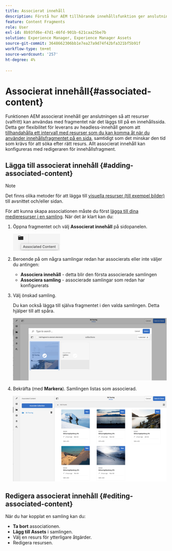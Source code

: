 ```yaml
---
title: Associerat innehåll
description: Förstå hur AEM tillhörande innehållsfunktion ger anslutningen så att resurser kan användas tillsammans med fragmentet när det läggs till på en innehållssida, vilket ger ytterligare flexibilitet för leverans av headless-innehåll.
feature: Content Fragments
role: User
exl-id: 8b93fd6e-47d1-46fd-901b-621caa25be7b
solution: Experience Manager, Experience Manager Assets
source-git-commit: 3648662306bb1e7ea27a9d74f42bfa321bf5b91f
workflow-type: tm+mt
source-wordcount: '257'
ht-degree: 4%

---
```


# Associerat innehåll{#associated-content}

Funktionen AEM associerat innehåll ger anslutningen så att resurser (valfritt) kan användas med fragmentet när det läggs till på en innehållssida. Detta ger flexibilitet för leverans av headless-innehåll genom att [tillhandahålla ett intervall med resurser som du kan komma åt när du använder innehållsfragmentet på en sida](/help/sites-authoring/content-fragments.md#using-associated-content), samtidigt som det minskar den tid som krävs för att söka efter rätt resurs. Allt associerat innehåll kan konfigureras med redigeraren för innehållsfragment.

## Lägga till associerat innehåll {#adding-associated-content}

>[!NOTE]
>
>Det finns olika metoder för att lägga till [visuella resurser (till exempel bilder)](/help/assets/content-fragments/content-fragments.md#fragments-with-visual-assets) till avsnittet och/eller sidan.

För att kunna skapa associationen måste du först [lägga till dina medieresurser i en samling](/help/assets/manage-collections.md). När det är klart kan du:

1. Öppna fragmentet och välj **Associerat innehåll** på sidopanelen.

   ![Associerat innehåll](assets/cfm-assoc-content-01.png)

1. Beroende på om några samlingar redan har associerats eller inte väljer du antingen:

   * **Associera innehåll** - detta blir den första associerade samlingen
   * **Associera samling** - associerade samlingar som redan har konfigurerats

1. Välj önskad samling.

   Du kan också lägga till själva fragmentet i den valda samlingen. Detta hjälper till att spåra.

   ![Välj samling](assets/cfm-assoc-content-02.png)

1. Bekräfta (med **Markera**). Samlingen listas som associerad.

   ![cfm-6420-05](assets/cfm-assoc-content-03.png)

## Redigera associerat innehåll {#editing-associated-content}

När du har kopplat en samling kan du:

* **Ta bort** associationen.
* **Lägg till Assets** i samlingen.
* Välj en resurs för ytterligare åtgärder.
* Redigera resursen.
